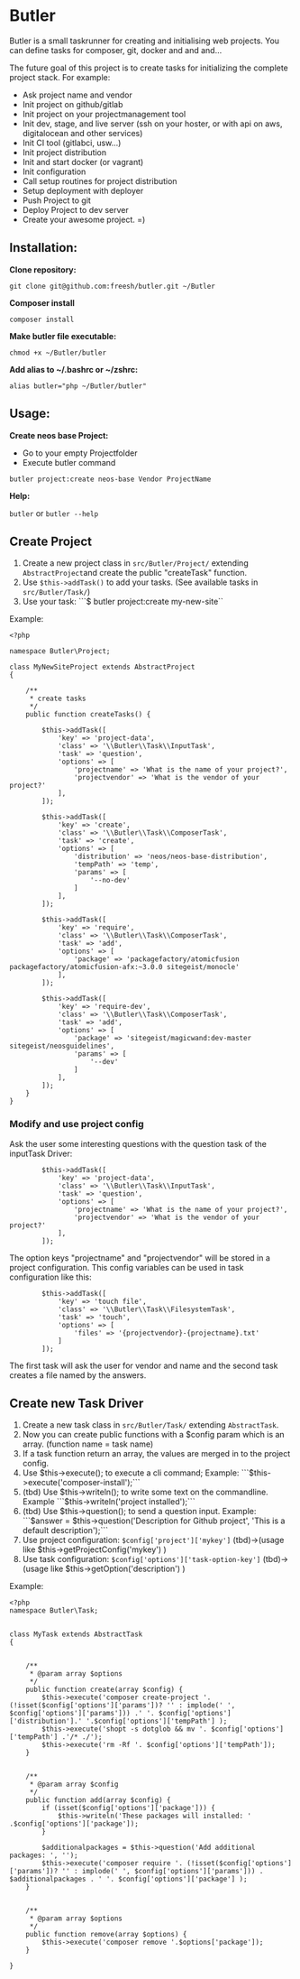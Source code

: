 # Butler
Butler is a small taskrunner for creating and initialising web projects.
You can define tasks for composer, git, docker and and and...

The future goal of this project is to create tasks for initializing the complete project stack.
For example:
- Ask project name and vendor
- Init project on github/gitlab
- Init project on your projectmanagement tool
- Init dev, stage, and live server (ssh on your hoster, or with api on aws, digitalocean and other services)
- Init CI tool (gitlabci, usw...)
- Init project distribution
- Init and start docker (or vagrant)
- Init configuration
- Call setup routines for project distribution
- Setup deployment with deployer
- Push Project to git
- Deploy Project to dev server
- Create your awesome project. =)



## Installation:

**Clone repository:**

```git clone git@github.com:freesh/butler.git ~/Butler```

**Composer install**

```composer install```

**Make butler file executable:**

```chmod +x ~/Butler/butler```

**Add alias to ~/.bashrc or ~/zshrc:**

```alias butler="php ~/Butler/butler"```


## Usage:

**Create neos base Project:**

- Go to your empty Projectfolder
- Execute butler command

```butler project:create neos-base Vendor ProjectName```


**Help:**

```butler``` or ```butler --help```


## Create Project

1. Create a new project class in ```src/Butler/Project/``` extending ```AbstractProject```and create the public "createTask" function.
2. Use ```$this->addTask()``` to add your tasks. (See available tasks in ```src/Butler/Task/```)
3. Use your task: ```$ butler project:create my-new-site``

Example:

```
<?php

namespace Butler\Project;

class MyNewSiteProject extends AbstractProject
{

    /**
     * create tasks
     */
    public function createTasks() {

        $this->addTask([
            'key' => 'project-data',
            'class' => '\\Butler\\Task\\InputTask',
            'task' => 'question',
            'options' => [
                'projectname' => 'What is the name of your project?',
                'projectvendor' => 'What is the vendor of your project?'
            ],
        ]);

        $this->addTask([
            'key' => 'create',
            'class' => '\\Butler\\Task\\ComposerTask',
            'task' => 'create',
            'options' => [
                'distribution' => 'neos/neos-base-distribution',
                'tempPath' => 'temp',
                'params' => [
                    '--no-dev'
                ]
            ],
        ]);

        $this->addTask([
            'key' => 'require',
            'class' => '\\Butler\\Task\\ComposerTask',
            'task' => 'add',
            'options' => [
                'package' => 'packagefactory/atomicfusion packagefactory/atomicfusion-afx:~3.0.0 sitegeist/monocle'
            ],
        ]);

        $this->addTask([
            'key' => 'require-dev',
            'class' => '\\Butler\\Task\\ComposerTask',
            'task' => 'add',
            'options' => [
                'package' => 'sitegeist/magicwand:dev-master sitegeist/neosguidelines',
                'params' => [
                    '--dev'
                ]
            ],
        ]);
    }
}
```

### Modify and use project config

Ask the user some interesting questions with the question task of the inputTask Driver:
```
        $this->addTask([
            'key' => 'project-data',
            'class' => '\\Butler\\Task\\InputTask',
            'task' => 'question',
            'options' => [
                'projectname' => 'What is the name of your project?',
                'projectvendor' => 'What is the vendor of your project?'
            ],
        ]);
 ```

The option keys "projectname" and "projectvendor" will be stored in a project configuration.
This config variables can be used in task configuration like this:
```
        $this->addTask([
            'key' => 'touch file',
            'class' => '\\Butler\\Task\\FilesystemTask',
            'task' => 'touch',
            'options' => [
                'files' => '{projectvendor}-{projectname}.txt'
            ]
        ]);
```
The first task will ask the user for vendor and name and the second task creates a file named by the answers.


## Create new Task Driver

1. Create a new task class in ```src/Butler/Task/``` extending ```AbstractTask```.
2. Now you can create public functions with a $config param which is an array. (function name = task name)
3. If a task function return an array, the values are merged in to the project config.
4. Use $this->execute(); to execute a cli command; Example: ```$this->execute('composer-install');```
5. (tbd) Use $this->writeln(); to write some text on the commandline. Example ```$this->writeln('project installed');```
6. (tbd) Use $this->question(); to send a question input. Example: ```$answer = $this->question('Description for Github project', 'This is a default description');```
7. Use project configuration: ``` $config['project']['mykey'] ``` (tbd)->(usage like $this->getProjectConfig('mykey') )
8. Use task configuration: ```$config['options']['task-option-key']``` (tbd)->(usage like $this->getOption('description') )

Example:

```
<?php
namespace Butler\Task;


class MyTask extends AbstractTask
{


    /**
     * @param array $options
     */
    public function create(array $config) {
        $this->execute('composer create-project '. (!isset($config['options']['params'])? '' : implode(' ', $config['options']['params'])) .' '. $config['options']['distribution'].' '.$config['options']['tempPath'] );
        $this->execute('shopt -s dotglob && mv '. $config['options']['tempPath'] .'/* ./');
        $this->execute('rm -Rf '. $config['options']['tempPath']);
    }


    /**
     * @param array $config
     */
    public function add(array $config) {
        if (isset($config['options']['package'])) {
            $this->writeln('These packages will installed: ' .$config['options']['package']);
        }

        $additionalpackages = $this->question('Add additional packages: ', '');
        $this->execute('composer require '. (!isset($config['options']['params'])? '' : implode(' ', $config['options']['params'])) . $additionalpackages . ' '. $config['options']['package'] );
    }


    /**
     * @param array $options
     */
    public function remove(array $options) {
        $this->execute('composer remove '.$options['package']);
    }

}

```